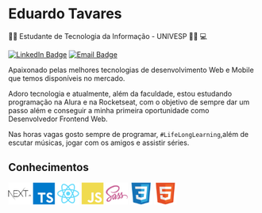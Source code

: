 # Eduardo Tavares

:man_student: Estudante de Tecnologia da Informação - UNIVESP :man_technologist: :computer:

[![LinkedIn Badge](https://img.shields.io/badge/-Eduardo%20Tavares-style?style=flat-square-old&logo=Linkedin&logoColor=white&color=%237600a9&link=https%3A%2F%2Fwww.linkedin.com%2Fin%2Feduardotavarestech%2F)](https://www.linkedin.com/in/eduardotdev/)
[![Email Badge](https://img.shields.io/badge/eduardot.dev%40icloud.com-style?style=flat-square-bold&logo=iCloud&logoColor=white&color=%237600a9&link=mailto%3Aeduardot.dev%40icloud.com)](mailto:eduardot.dev@icloud.com)

Apaixonado pelas melhores tecnologias de desenvolvimento Web e Mobile que temos disponíveis no mercado.

Adoro tecnologia e atualmente, além da faculdade, estou estudando programação na Alura e na Rocketseat, com o objetivo de sempre dar um passo além e conseguir a minha primeira oportunidade como Desenvolvedor Frontend Web.

Nas horas vagas gosto sempre de programar, `#LifeLongLearning`,além de escutar músicas, jogar com os amigos e assistir séries.

## Conhecimentos
<div style="display: inline_block">
  <img align="center" alt="Next" height="45" width="45" src=https://github.com/devicons/devicon/blob/master/icons/nextjs/nextjs-original-wordmark.svg">
  <img align="center" alt="Ts" height="45" width="45" src="https://raw.githubusercontent.com/devicons/devicon/master/icons/typescript/typescript-plain.svg">
  <img align="center" alt="React" height="45" width="45" src="https://raw.githubusercontent.com/devicons/devicon/master/icons/react/react-original.svg">
  <img align="center" alt="Js" height="45" width="45" src="https://raw.githubusercontent.com/devicons/devicon/master/icons/javascript/javascript-plain.svg">
  <img align="center" alt="SASS" height="45" width="45" src="https://github.com/devicons/devicon/blob/master/icons/sass/sass-original.svg">
  <img align="center" alt="CSS" height="45" width="45" src="https://raw.githubusercontent.com/devicons/devicon/master/icons/css3/css3-original.svg">
  <img align="center" alt="HTML" height="45" width="45" src="https://raw.githubusercontent.com/devicons/devicon/master/icons/html5/html5-original.svg">
</div>
  
